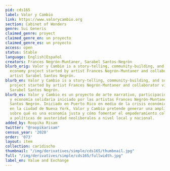 ```yaml
---
pid: cds165
label: Valor y Cambio
link: https://www.valorycambio.org
section: Cabinet of Wonders
genre: Sui Generis
claimed_genre: proyect
claimed_genre_en: un proyecto
claimed_genre_es: un proyecto
access: open
status: Stable
language: English|Español
creators: Frances Negrón-Muntaner, Sarabel Santos-Negrón
blurb_orig: Valor y Cambio is a story-telling, community-building, and solidarity
  economy project started by artist Frances Negrón-Muntaner and collaborator visual
  artist Sarabel Santos Negrón.
blurb_en: Valor y Cambio is a story-telling, community-building, and solidarity economy
  project started by artist Frances Negrón-Muntaner and collaborator visual artist
  Sarabel Santos Negrón.
blurb_es: Valor y Cambio es un proyecto de arte narrativo, participación comunitaria
  y economía solidaria iniciado por las artistas Frances Negrón-Muntaner y Sarabel
  Santos Negrón. Iniciado en Puerto Rico en medio de la crisis económica y actualmente
  en la ciudad de Nueva York, Valor y Cambio pretende generar una amplia conversación
  sobre qué es una economía justa y cómo fomentar el empoderamiento colectivo frente
  a políticas de austeridad neoliberales a nivel local y nacional.
added_by: Roopika Risam
twitter: "@roopikarisam"
census_year: '2020'
order: '073'
layout: item
collection: caridischo
thumbnail: "/img/derivatives/simple/cds165/thumbnail.jpg"
full: "/img/derivatives/simple/cds165/fullwidth.jpg"
label_en: Value and Exchange
---
```

